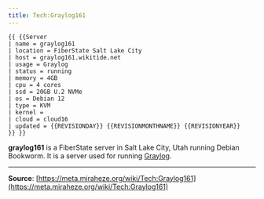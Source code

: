 ```yaml
---
title: Tech:Graylog161
---
```


```
{{ {{Server
| name = graylog161
| location = FiberState Salt Lake City
| host = graylog161.wikitide.net
| usage = Graylog
| status = running
| memory = 4GB
| cpu = 4 cores
| ssd = 20GB U.2 NVMe
| os = Debian 12
| type = KVM
| kernel =
| cloud = cloud16
| updated = {{REVISIONDAY}} {{REVISIONMONTHNAME}} {{REVISIONYEAR}}
}} }}
```

**graylog161** is a FiberState server in Salt Lake City, Utah running Debian Bookworm. It is a server used for running [Graylog](/tech-docs/techgraylog).

----
**Source**: [https://meta.miraheze.org/wiki/Tech:Graylog161](https://meta.miraheze.org/wiki/Tech:Graylog161)